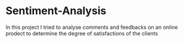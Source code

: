 # Sentiment-Analysis
In this project I tried to analyse comments and feedbacks on an online prodect to determine the degree of satisfactions of the clients 
